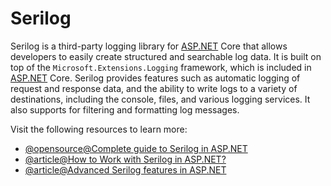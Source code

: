 # Serilog

Serilog is a third-party logging library for [ASP.NET](http://ASP.NET) Core that allows developers to easily create structured and searchable log data. It is built on top of the `Microsoft.Extensions.Logging` framework, which is included in [ASP.NET](http://ASP.NET) Core. Serilog provides features such as automatic logging of request and response data, and the ability to write logs to a variety of destinations, including the console, files, and various logging services. It also supports for filtering and formatting log messages.

Visit the following resources to learn more:

- [@opensource@Complete guide to Serilog in ASP.NET](https://github.com/serilog/serilog-aspnetcore)
- [@article@How to Work with Serilog in ASP.NET?](https://www.codeguru.com/dotnet/serilog-c-sharp/)
- [@article@Advanced Serilog features in ASP.NET](https://www.infoworld.com/article/3624022/how-to-use-advanced-serilog-features-in-aspnet-core-mvc.html)